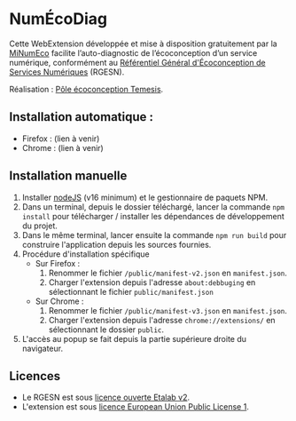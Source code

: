 # NumÉcoDiag 

Cette WebExtension développée et mise à disposition gratuitement par la [MiNumEco](https://ecoresponsable.numerique.gouv.fr/) facilite l’auto-diagnostic de l’écoconception d’un service numérique, conformément au [Référentiel Général d'Écoconception de Services Numériques](https://ecoresponsable.numerique.gouv.fr/publications/referentiel-general-ecoconception/) (RGESN).

Réalisation : [Pôle écoconception Temesis](https://www.temesis.com/).

## Installation automatique :

* Firefox : (lien à venir)
* Chrome : (lien à venir)

## Installation manuelle

1. Installer [nodeJS](https://nodejs.org/fr/) (v16 minimum) et le gestionnaire de paquets NPM.
2. Dans un terminal, depuis le dossier téléchargé, lancer la commande `npm install` pour télécharger / installer les dépendances de développement du projet. 
3. Dans le même terminal, lancer ensuite la commande `npm run build` pour construire l'application depuis les sources fournies.
4. Procédure d'installation spécifique 
    - Sur Firefox :
        1. Renommer le fichier `/public/manifest-v2.json` en `manifest.json`.
        2. Charger l'extension depuis l'adresse `about:debbuging` en sélectionnant le fichier `public/manifest.json`
    - Sur Chrome :
        1. Renommer le fichier `/public/manifest-v3.json` en `manifest.json`.
        2. Charger l'extension depuis l'adresse `chrome://extensions/` en sélectionnant le dossier `public`.
5. L'accès au popup se fait depuis la partie supérieure droite du navigateur.

## Licences

* Le RGESN est sous [licence ouverte Etalab v2](https://www.etalab.gouv.fr/licence-ouverte-open-licence).
* L'extension est sous [licence European Union Public License 1](https://joinup.ec.europa.eu/sites/default/files/inline-files/EUPL%20v1_2%20FR.txt)</a>.